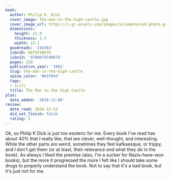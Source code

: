 ```yaml
---
book:
  author: Philip K. Dick
  cover_image: the-man-in-the-high-castle.jpg
  cover_image_url: https://i.gr-assets.com/images/S/compressed.photo.goodreads.com/books/1448756803l/216363._SX98_.jpg
  dimensions:
    height: 21.0
    thickness: 1.5
    width: 13.1
  goodreads: '216363'
  isbn10: 0679740678
  isbn13: '9780679740674'
  pages: 259
  publication_year: '1962'
  slug: the-man-in-the-high-castle
  spine_color: '#b37043'
  tags:
  - scifi
  title: The Man in the High Castle
plan:
  date_added: '2016-12-08'
review:
  date_read: 2016-12-12
  did_not_finish: false
  rating: 2
---
```


Ok, so Philip K Dick is just too esoteric for me. Every book I've read has about 40% that I really like, that are clever, well-thought, and interesting. While the other parts are weird, sometimes they feel kafkaesque, or trippy, and I don't get them (or at least, their relevance and what they do in the book). As always I liked the premise (also, I'm a sucker for Nazis-have-won books), but the more it progressed the more I felt like I should take some drugs to properly understand the book. Not to say that it's a bad book, but it's just not for me.

